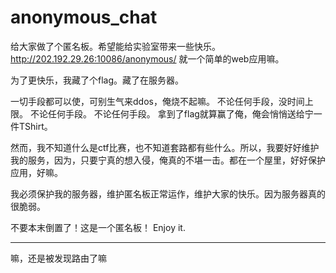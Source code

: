 # anonymous_chat

给大家做了个匿名板。希望能给实验室带来一些快乐。http://202.192.29.26:10086/anonymous/
就一个简单的web应用嘛。

为了更快乐，我藏了个flag。藏了在服务器。

一切手段都可以使，可别生气来ddos，俺烧不起嘛。
不论任何手段，没时间上限。
不论任何手段。
不论任何手段。
拿到了flag就算赢了俺，俺会悄悄送给宁一件TShirt。

然而，我不知道什么是ctf比赛，也不知道套路都有些什么。所以，我要好好维护我的服务，因为，只要宁真的想入侵，俺真的不堪一击。都在一个屋里，好好保护应用，好嘛。

我必须保护我的服务器，维护匿名板正常运作，维护大家的快乐。因为服务器真的很脆弱。

不要本末倒置了！这是一个匿名板！
Enjoy it.

--------
嘛，还是被发现路由了嘛
